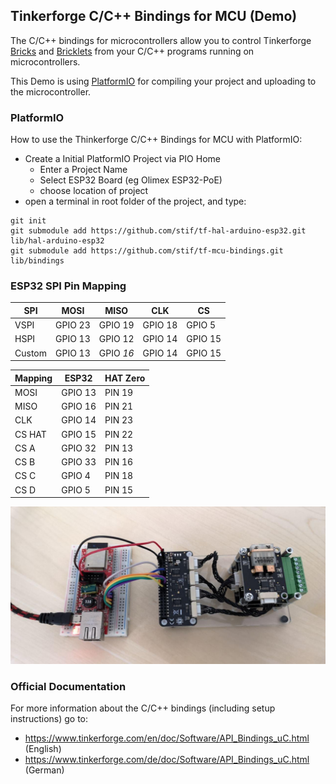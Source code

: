 ## Tinkerforge C/C++ Bindings for MCU (Demo)

The C/C++ bindings for microcontrollers allow you to control Tinkerforge [Bricks](https://www.tinkerforge.com/de/doc/Hardware/Bricks/Bricks.html) and
[Bricklets](https://www.tinkerforge.com/de/doc/Hardware/Bricklets/Bricklets.html) from your C/C++ programs running on microcontrollers.

This Demo is using [PlatformIO](https://platformio.org/) for compiling your project and
uploading to the microcontroller.

### PlatformIO

How to use the Thinkerforge C/C++ Bindings for MCU with PlatformIO:

 * Create a Initial PlatformIO Project via PIO Home
    * Enter a Project Name
    * Select ESP32 Board (eg Olimex ESP32-PoE)
    * choose location of project
 * open a terminal in root folder of the project, and type:
 ```
 git init
 git submodule add https://github.com/stif/tf-hal-arduino-esp32.git lib/hal-arduino-esp32
 git submodule add https://github.com/stif/tf-mcu-bindings.git lib/bindings
 ```

 ### ESP32 SPI Pin Mapping

|SPI	|MOSI	   |MISO	   |CLK	   |CS     |
|-----|--------|--------|--------|-------|
|VSPI	|GPIO 23	|GPIO 19	|GPIO 18	|GPIO 5 |
|HSPI	|GPIO 13	|GPIO 12	|GPIO 14	|GPIO 15|
|Custom|GPIO 13	|GPIO *16*	|GPIO 14	|GPIO 15|

|Mapping |ESP32   |HAT Zero   |
|--------|--------|-----------|
|MOSI    |GPIO 13 |PIN 19     |
|MISO    |GPIO 16 |PIN 21     |
|CLK     |GPIO 14 |PIN 23     |
|CS HAT  |GPIO 15 |PIN 22     |
|CS A    |GPIO 32 |PIN 13     |
|CS B    |GPIO 33 |PIN 16     |
|CS C    |GPIO 4  |PIN 18     |
|CS D    |GPIO 5  |PIN 15     |

![OlimexESP32-Tinkerforge](OlimexESP32-Tinkerforge.jpg)

### Official Documentation

For more information about the C/C++ bindings (including setup instructions)
go to:

 * https://www.tinkerforge.com/en/doc/Software/API_Bindings_uC.html (English)
 * https://www.tinkerforge.com/de/doc/Software/API_Bindings_uC.html (German)
